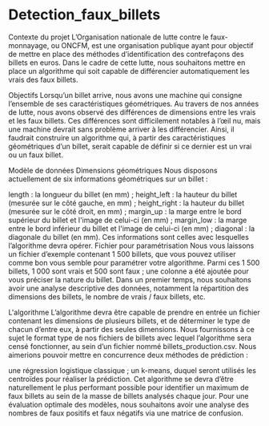 # Detection_faux_billets



Contexte du projet
L’Organisation nationale de lutte contre le faux-monnayage, ou ONCFM, est une organisation publique ayant pour objectif de mettre en place des méthodes d’identification des contrefaçons des billets en euros. Dans le cadre de cette lutte, nous souhaitons mettre en place un algorithme qui soit capable de différencier automatiquement les vrais des faux billets.

Objectifs
Lorsqu’un billet arrive, nous avons une machine qui consigne l’ensemble de ses caractéristiques géométriques. Au travers de nos années de lutte, nous avons observé des différences de dimensions entre les vrais et les faux billets. Ces différences sont difficilement notables à l’œil nu, mais une machine devrait sans problème arriver à les différencier. Ainsi, il faudrait construire un algorithme qui, à partir des caractéristiques géométriques d’un billet, serait capable de définir si ce dernier est un vrai ou un faux billet.

Modèle de données
Dimensions géométriques Nous disposons actuellement de six informations géométriques sur un billet :

length : la longueur du billet (en mm) ;
height_left : la hauteur du billet (mesurée sur le côté gauche, en mm) ;
height_right : la hauteur du billet (mesurée sur le côté droit, en mm) ;
margin_up : la marge entre le bord supérieur du billet et l'image de celui-ci (en mm) ;
margin_low : la marge entre le bord inférieur du billet et l'image de celui-ci (en mm) ;
diagonal : la diagonale du billet (en mm). Ces informations sont celles avec lesquelles l’algorithme devra opérer.
Fichier pour paramétrisation
Nous vous laissons un fichier d’exemple contenant 1 500 billets, que vous pouvez utiliser comme bon vous semble pour paramétrer votre algorithme. Parmi ces 1 500 billets, 1 000 sont vrais et 500 sont faux ; une colonne a été ajoutée pour vous préciser la nature du billet. Dans un premier temps, nous souhaitons avoir une analyse descriptive des données, notamment la répartition des dimensions des billets, le nombre de vrais / faux billets, etc.

L'algorithme
L’algorithme devra être capable de prendre en entrée un fichier contenant les dimensions de plusieurs billets, et de déterminer le type de chacun d’entre eux, à partir des seules dimensions. Nous fournissons à ce sujet le format type de nos fichiers de billets avec lequel l’algorithme sera censé fonctionner, au sein d’un fichier nommé billets_production.csv. Nous aimerions pouvoir mettre en concurrence deux méthodes de prédiction :

une régression logistique classique ;
un k-means, duquel seront utilisés les centroïdes pour réaliser la prédiction. Cet algorithme se devra d’être naturellement le plus performant possible pour identifier un maximum de faux billets au sein de la masse de billets analysés chaque jour. Pour une évaluation optimale des modèles, nous souhaitons avoir une analyse des nombres de faux positifs et faux négatifs via une matrice de confusion.
